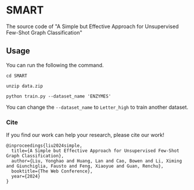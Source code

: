 # SMART
The source code of "A Simple but Effective Approach for Unsupervised Few-Shot Graph Classification"

## Usage
You can run the following the command.
```
cd SMART
```

```
unzip data.zip
```

```
python train.py --dataset_name 'ENZYMES'
```

You can change the ```--dataset_name``` to ```Letter_high``` to train another dataset.

### Cite
If you find our work can help your research, please cite our work! <br>
```
@inproceedings{liu2024simple,
  title={A Simple but Effective Approach for Unsupervised Few-Shot Graph Classification},
  author={Liu, Yonghao and Huang, Lan and Cao, Bowen and Li, Ximing and Giunchiglia, Fausto and Feng, Xiaoyue and Guan, Renchu},
  booktitle={The Web Conference},
  year={2024}
}
```
